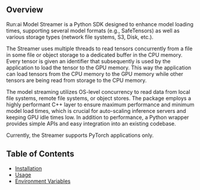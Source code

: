 ## Overview

Run:ai Model Streamer is a Python SDK designed to enhance model loading times, supporting several model formats (e.g., SafeTensors) as well as various storage types (network file systems, S3, Disk, etc.).

The Streamer uses multiple threads to read tensors concurrently from a file in some file or object storage to a dedicated buffer in the CPU memory. Every tensor is given an identifier that subsequently is used by the application to load the tensor to the GPU memory. This way the application can load tensors from the CPU memory to the GPU memory while other tensors are being read from storage to the CPU memory.

The model streaming utilizes OS-level concurrency to read data from local file systems, remote file systems, or object stores. The package employs a highly performant C++ layer to ensure maximum performance and minimum model load times, which is crucial for auto-scaling inference servers and keeping GPU idle times low. In addition to performance, a Python wrapper provides simple APIs and easy integration into an existing codebase.

Currently, the Streamer supports PyTorch applications only.

## Table of Contents

- [Installation](docs/src/installation.md)
- [Usage](docs/src/usage.md)
- [Environment Variables](docs/src/env-vars.md)
